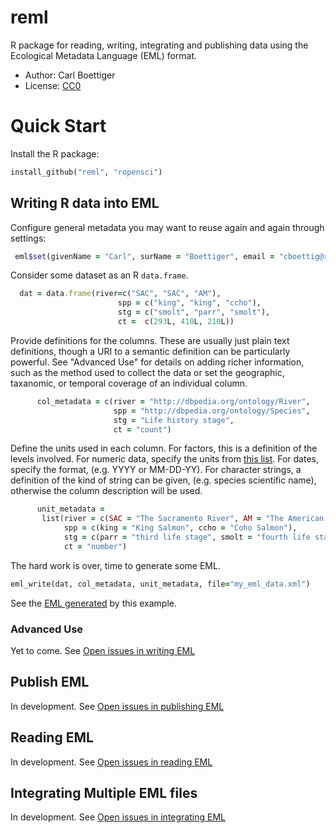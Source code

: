 reml
====

R package for reading, writing, integrating and publishing data using the Ecological Metadata Language (EML) format. 

* Author: Carl Boettiger
* License: [CC0](http://creativecommons.org/publicdomain/zero/1.0/)

Quick Start
===========

Install the R package:

<!-- r highlighting on github is broken, so we'll use ruby codeblocks -->

```ruby
install_github("reml", "ropensci")
```


Writing R data into EML
-----------------------


Configure general metadata you may want to reuse again and again through settings:

```ruby
 eml$set(givenName = "Carl", surName = "Boettiger", email = "cboettig@ropensci.org")
```

Consider some dataset as an R `data.frame`.  

```ruby
  dat = data.frame(river=c("SAC", "SAC", "AM"),
                        spp = c("king", "king", "ccho"),
                        stg = c("smolt", "parr", "smolt"),
                        ct =  c(293L, 410L, 210L))
```



Provide definitions for the columns.  These are usually just plain text definitions, though a URI to a semantic definition can be particularly powerful. See "Advanced Use" for details on adding richer information, such as the method used to collect the data or set the geographic, taxanomic, or temporal coverage of an individual column.   

```ruby
      col_metadata = c(river = "http://dbpedia.org/ontology/River",
                       spp = "http://dbpedia.org/ontology/Species",
                       stg = "Life history stage",
                       ct = "count")
```

Define the units used in each column.  For factors, this is a definition of the levels involved.  For numeric data, specify the units from [this list](http://knb.ecoinformatics.org/software/eml/eml-2.1.1/eml-unitTypeDefinitions.html#StandardUnitDictionary).  For dates, specify the format, (e.g. YYYY or MM-DD-YY). For character strings, a definition of the kind of string can be given, (e.g. species scientific name), otherwise the column description will be used.  

```ruby
      unit_metadata =
       list(river = c(SAC = "The Sacramento River", AM = "The American River"),
            spp = c(king = "King Salmon", ccho = "Coho Salmon"),
            stg = c(parr = "third life stage", smolt = "fourth life stage"),
            ct = "number")

```

The hard work is over, time to generate some EML.

```ruby
eml_write(dat, col_metadata, unit_metadata, file="my_eml_data.xml")
```

See the [EML generated](https://github.com/ropensci/eml/tree/master/inst/examples/my_eml_data.xml) by this example.

### Advanced Use

Yet to come.  See [Open issues in writing EML](https://github.com/ropensci/reml/issues?labels=write+eml&page=1&state=open)


Publish EML
-----------

In development.  See [Open issues in publishing EML](https://github.com/ropensci/reml/issues?labels=publish+eml&page=1&state=open)

Reading EML
-----------

In development.  See [Open issues in reading EML](https://github.com/ropensci/reml/issues?labels=read+eml&page=1&state=open)

Integrating Multiple EML files 
------------------------------

In development.  See [Open issues in integrating EML](https://github.com/ropensci/reml/issues?labels=integrate+eml&page=1&state=open)
